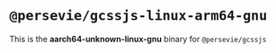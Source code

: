 # `@persevie/gcssjs-linux-arm64-gnu`

This is the **aarch64-unknown-linux-gnu** binary for `@persevie/gcssjs`
